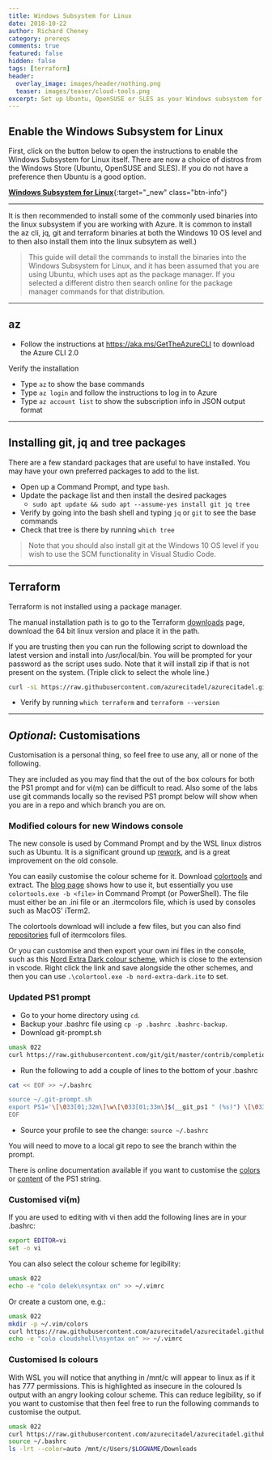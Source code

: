 ```yaml
---
title: Windows Subsystem for Linux
date: 2018-10-22
author: Richard Cheney
category: prereqs
comments: true
featured: false
hidden: false
tags: [terraform]
header:
  overlay_image: images/header/nothing.png
  teaser: images/teaser/cloud-tools.png
excerpt: Set up Ubuntu, OpenSUSE or SLES as your Windows subsystem for Linux (WSL). Now with additional customisations!
---
```


## Enable the Windows Subsystem for Linux

First, click on the button below to open the instructions to enable the Windows Subsystem for Linux itself.  There are now a choice of distros from the Windows Store (Ubuntu, OpenSUSE and SLES).  If you do not have a preference then Ubuntu is a good option.

[**Windows Subsystem for Linux**](https://docs.microsoft.com/en-gb/windows/wsl/install-win10){:target="_new" class="btn-info"}

----------

It is then recommended to install some of the commonly used binaries into the linux subsystem if you are working with Azure. It is common to install the az cli, jq, git and terraform binaries at both the Windows 10 OS level and to then also install them into the linux subsytem as well.)

> This guide will detail the commands to install the binaries into the Windows Subsystem for Linux, and it has been assumed that you are using Ubuntu, which uses apt as the package manager.  If you selected a different distro then search online for the package manager commands for that distribution.

----------

## az

* Follow the instructions at <https://aka.ms/GetTheAzureCLI> to download the Azure CLI 2.0

Verify the installation

* Type `az` to show the base commands
* Type `az login` and follow the instructions to log in to Azure
* Type `az account list` to show the subscription info in JSON output format

----------

## Installing git, jq and tree packages

There are a few standard packages that are useful to have installed.  You may have your own preferred packages to add to the list.

* Open up a Command Prompt, and type `bash`.
* Update the package list and then install the desired packages
    * `sudo apt update && sudo apt --assume-yes install git jq tree`
* Verify by going into the bash shell and typing `jq` or `git` to see the base commands
* Check that tree is there by running `which tree`

> Note that you should also install git at the Windows 10 OS level if you wish to use the SCM functionality in Visual Studio Code.

----------

## Terraform

Terraform is not installed using a package manager.

The manual installation path is to go to the Terraform [downloads](https://www.terraform.io/downloads.html) page, download the 64 bit linux version and place it in the path.

If you are trusting then you can run the following script to download the latest version and install into /usr/local/bin.  You will be prompted for your password as the script uses sudo. Note that it will install zip if that is not present on the system. (Triple click to select the whole line.)

```bash
curl -sL https://raw.githubusercontent.com/azurecitadel/azurecitadel.github.io/master/automation/terraform/installLatestTerraform.sh | sudo -E bash -
```

* Verify by running `which terraform` and `terraform --version`

----------

## *Optional*: Customisations

Customisation is a personal thing, so feel free to use any, all or none of the following.

They are included as you may find that the out of the box colours for both the PS1 prompt and for vi(m) can be difficult to read.  Also some of the labs use git commands locally so the revised PS1 prompt below will show when you are in a repo and which branch you are on.

### Modified colours for new Windows console

The new console is used by Command Prompt and by the WSL linux distros such as Ubuntu.  It is a significant ground up [rework](https://blogs.msdn.microsoft.com/commandline/tag/console/), and is a great improvement on the old console.

You can easily customise the colour scheme for it.  Download [colortools](https://github.com/Microsoft/console/releases) and extract.  The [blog page](https://blogs.msdn.microsoft.com/commandline/2017/08/11/introducing-the-windows-console-colortool/) shows how to use it, but essentially you use `colortools.exe -b <file>` in Command Prompt (or PowerShell).  The file must either be an .ini file or an .itermcolors file, which is used by consoles such as MacOS' iTerm2.

The colortools download will include a few files, but you can also find [repositories](https://github.com/mbadolato/iTerm2-Color-Schemes) full of itermcolors files.

Or you can customise and then export your own ini files in the console, such as this [Nord Extra Dark colour scheme](https://raw.githubusercontent.com/azurecitadel/azurecitadel.github.io/master/prereqs/wsl/nord-extra-dark.ini), which is close to the extension in vscode. Right click the link and save alongside the other schemes, and then you can use `.\colortool.exe -b nord-extra-dark.ite` to set.

### Updated PS1 prompt

* Go to your home directory using `cd`.
* Backup your .bashrc file using `cp -p .bashrc .bashrc-backup`.
* Download git-prompt.sh

```bash
umask 022
curl https://raw.githubusercontent.com/git/git/master/contrib/completion/git-prompt.sh > ~/.git-prompt.sh
```

* Run the following to add a couple of lines to the bottom of your .bashrc

```bash
cat << EOF >> ~/.bashrc

source ~/.git-prompt.sh
export PS1='\[\033[01;32m\]\w\[\033[01;33m\]$(__git_ps1 " (%s)") \[\033[01;37m\]\$ '
EOF
```

* Source your profile to see the change: `source ~/.bashrc`

You will need to move to a local git repo to see the branch within the prompt.

There is online documentation available if you want to customise the [colors]((https://tldp.org/HOWTO/Bash-Prompt-HOWTO/x329.html)) or [content](https://help.ubuntu.com/community/CustomizingBashPrompt) of the PS1 string.

### Customised vi(m)

If you are used to editing with vi then add the following lines are in your .bashrc:

```bash
export EDITOR=vi
set -o vi
```

You can also select the colour scheme for legibility:

```bash
umask 022
echo -e "colo delek\nsyntax on" >> ~/.vimrc
```

Or create a custom one, e.g.:

```bash
umask 022
mkdir -p ~/.vim/colors
curl https://raw.githubusercontent.com/azurecitadel/azurecitadel.github.io/master/prereqs/wsl/cloudshell.vim > ~/.vim/colors/cloudshell.vim
echo -e "colo cloudshell\nsyntax on" >> ~/.vimrc
```

### Customised ls colours

With WSL you will notice that anything in /mnt/c will appear to linux as if it has 777 permissions.  This is highlighted as insecure in the coloured ls output with an angry looking colour scheme. This can reduce legibility, so if you want to customise that then feel free to run the following commands to customise the output.

```bash
umask 022
curl https://raw.githubusercontent.com/azurecitadel/azurecitadel.github.io/master/prereqs/wsl/.dircolors_cloudshell > ~/.dircolors
source ~/.bashrc
ls -lrt --color=auto /mnt/c/Users/$LOGNAME/Downloads
```